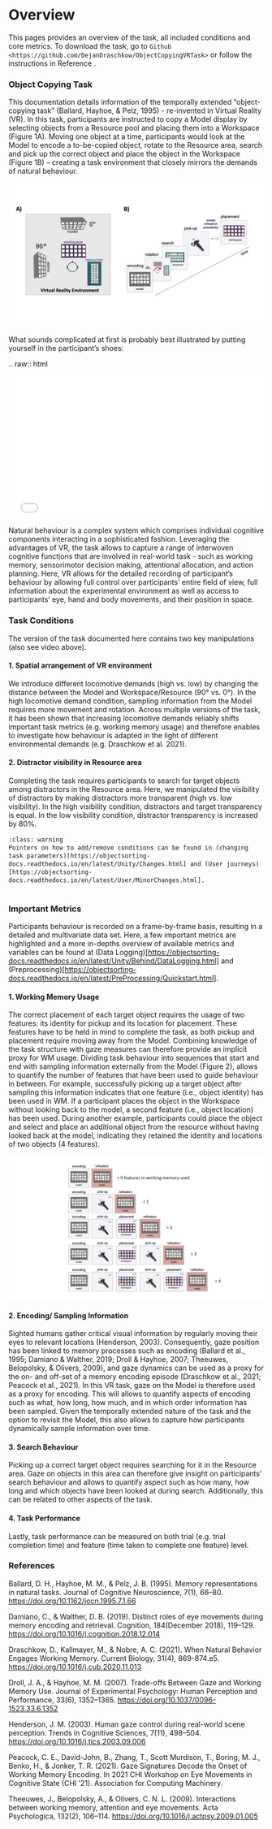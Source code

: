 # Overview


This pages provides an overview of the task, all included conditions and core metrics. To download the task, go to `Github <https://github.com/DejanDraschkow/ObjectCopyingVRTask>` or follow the instructions in Reference [](Quickstart). 

### Object Copying Task

This documentation details information of the temporally extended “object-copying task”  (Ballard, Hayhoe, & Pelz, 1995) - re-invented in Virtual Reality (VR). In this task, participants are instructed to copy a Model display by selecting objects from a Resource pool and placing them into a Workspace (Figure 1A). Moving one object at a time, participants would look at the Model to encode a to-be-copied object, rotate to the Resource area, search and pick up the correct object and place the object in the Workspace (Figure 1B) – creating a task environment that closely mirrors the demands of natural behaviour. 

![](Figure_1.png)

What sounds complicated at first is probably best illustrated by putting yourself in the participant’s shoes: 

.. raw:: html
    <div style="position: relative; padding-bottom: 56.25%; height: 0; overflow: hidden; max-width: 100%; height: auto;">
        <iframe src="//www.youtube.com/embed/dQw4w9WgXcQ" frameborder="0" allowfullscreen style="position: absolute; top: 0; left: 0; width: 100%; height: 100%;"></iframe>
    </div>



Natural behaviour is a complex system which comprises individual cognitive components interacting in a sophisticated fashion. Leveraging the advantages of VR, the task allows to capture a range of interwoven cognitive functions that are involved in real-world task - such as working memory, sensorimotor decision making,  attentional  allocation,  and  action  planning.  Here, VR allows for the detailed recording of participant’s behaviour by allowing full control over participants’ entire field of view, full information about the experimental environment as well as access to participants’ eye, hand and body movements, and their position in space. 

### Task Conditions

The version of the task documented here contains two key manipulations (also see video above). 

#### 1. Spatial arrangement of VR environment
We introduce different locomotive demands (high vs. low) by changing the distance between the Model and Workspace/Resource (90° vs. 0°). In the high locomotive demand condition, sampling information from the Model requires more movement and rotation. Across multiple versions of the task, it has been shown that increasing locomotive demands reliably shifts important task metrics (e.g. working memory usage) and therefore enables to investigate how behaviour is adapted in the light of different environmental demands (e.g. Draschkow et al. 2021). 

#### 2. Distractor visibility in Resource area
Completing the task requires participants to search for target objects among distractors in the Resource area. Here, we manipulated the visibility of distractors by making distractors more transparent (high vs. low visibility). In the high visibility condition, distractors and target transparency is equal. In the low visibility condition, distractor transparency is increased by 80%. 


```{admonition} Note
:class: warning
Pointers on how to add/remove conditions can be found in (changing task parameters)[https://objectsorting-docs.readthedocs.io/en/latest/Unity/Changes.html] and (User journeys)[https://objectsorting-docs.readthedocs.io/en/latest/User/MinorChanges.html]. 
 
```

### Important Metrics

Participants behaviour is recorded on a frame-by-frame basis, resulting in a detailed and multivariate data set. Here, a few important metrics are highlighted and a more in-depths overview of available metrics and variables can be found at (Data Logging)[https://objectsorting-docs.readthedocs.io/en/latest/Unity/Behind/DataLogging.html] and (Preprocessing)[https://objectsorting-docs.readthedocs.io/en/latest/PreProcessing/Quickstart.html]. 

#### 1. Working Memory Usage

The correct placement of each target object requires the usage of two features: its identity for pickup and its location for placement. These features have to be held in mind to complete the task, as both pickup and placement require moving away from the Model. Combining knowledge of the task structure with gaze measures can therefore provide an implicit proxy for WM usage. Dividing task behaviour into sequences that start and end with sampling information externally from the Model (Figure 2), allows to quantify the number of features that have been used to guide behaviour in between. For example, successfully picking up a target object after sampling this information indicates that one feature (i.e., object identity) has been used in WM. If a participant places the object in the Workspace without looking back to the model, a second feature (i.e., object location) has been used. During another example, participants could place the object and select and place an additional object from the resource without having looked back at the model, indicating they retained the identity and locations of two objects (4 features).

![](Figure_2.png)

#### 2. Encoding/ Sampling Information

Sighted humans gather critical visual information by regularly moving their eyes to relevant locations (Henderson, 2003). Consequently, gaze position has been linked to memory processes such as encoding (Ballard et al., 1995; Damiano & Walther, 2019; Droll & Hayhoe, 2007; Theeuwes, Belopolsky, & Olivers, 2009), and gaze dynamics can be used as a proxy for the on- and off-set of a memory encoding episode (Draschkow et al., 2021; Peacock et al., 2021). 
In this VR task, gaze on the Model is therefore used as a proxy for encoding. This will allows to quantify aspects of encoding such as what, how long, how much, and in which order information has been sampled. Given the temporally extended nature of the task and the option to revisit the Model, this also allows to capture how participants dynamically sample information over time.

#### 3. Search Behaviour

Picking up a correct target object requires searching for it in the Resource area. Gaze on objects in this area can therefore give insight on participants’ search behaviour and allows to quantify aspect such as how many, how long and which objects have been looked at during search.  Additionally, this can be related to other aspects of the task. 

#### 4. Task Performance

Lastly, task performance can be measured on both trial (e.g. trial completion time) and feature (time taken to complete one feature) level. 


### References 

Ballard, D. H., Hayhoe, M. M., & Pelz, J. B. (1995). Memory representations in natural tasks. Journal of Cognitive Neuroscience, 7(1), 66–80. https://doi.org/10.1162/jocn.1995.7.1.66 

Damiano, C., & Walther, D. B. (2019). Distinct roles of eye movements during memory encoding and retrieval. Cognition, 184(December 2018), 119–129. https://doi.org/10.1016/j.cognition.2018.12.014

Draschkow, D., Kallmayer, M., & Nobre, A. C. (2021). When Natural Behavior Engages Working Memory. Current Biology, 31(4), 869-874.e5. https://doi.org/10.1016/j.cub.2020.11.013 

Droll, J. A., & Hayhoe, M. M. (2007). Trade-offs Between Gaze and Working Memory Use. Journal of Experimental Psychology: Human Perception and Performance, 33(6), 1352–1365. https://doi.org/10.1037/0096-1523.33.6.1352

Henderson, J. M. (2003). Human gaze control during real-world scene perception. Trends in Cognitive Sciences, 7(11), 498–504. https://doi.org/10.1016/j.tics.2003.09.006 

Peacock, C. E., David-John, B., Zhang, T., Scott Murdison, T., Boring, M. J., Benko, H., & Jonker, T. R. (2021). Gaze Signatures Decode the Onset of Working Memory Encoding. In 2021 CHI Workshop on Eye Movements in Cognitive State (CHI ’21). Association for Computing Machinery. 

Theeuwes, J., Belopolsky, A., & Olivers, C. N. L. (2009). Interactions between working memory, attention and eye movements. Acta Psychologica, 132(2), 106–114. https://doi.org/10.1016/j.actpsy.2009.01.005 





